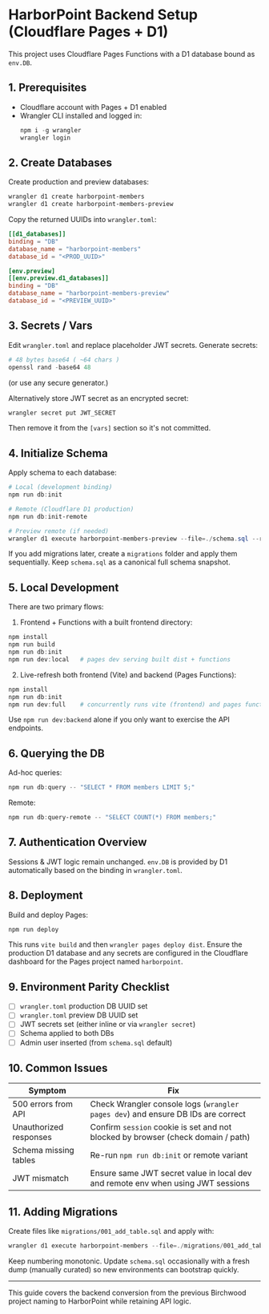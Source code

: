 # HarborPoint Backend Setup (Cloudflare Pages + D1)

This project uses Cloudflare Pages Functions with a D1 database bound as `env.DB`.

## 1. Prerequisites
- Cloudflare account with Pages + D1 enabled
- Wrangler CLI installed and logged in:
  ```powershell
  npm i -g wrangler
  wrangler login
  ```

## 2. Create Databases
Create production and preview databases:
```powershell
wrangler d1 create harborpoint-members
wrangler d1 create harborpoint-members-preview
```
Copy the returned UUIDs into `wrangler.toml`:
```toml
[[d1_databases]]
binding = "DB"
database_name = "harborpoint-members"
database_id = "<PROD_UUID>"

[env.preview]
[[env.preview.d1_databases]]
binding = "DB"
database_name = "harborpoint-members-preview"
database_id = "<PREVIEW_UUID>"
```

## 3. Secrets / Vars
Edit `wrangler.toml` and replace placeholder JWT secrets. Generate secrets:
```powershell
# 48 bytes base64 ( ~64 chars )
openssl rand -base64 48
```
(or use any secure generator.)

Alternatively store JWT secret as an encrypted secret:
```powershell
wrangler secret put JWT_SECRET
```
Then remove it from the `[vars]` section so it's not committed.

## 4. Initialize Schema
Apply schema to each database:
```powershell
# Local (development binding)
npm run db:init

# Remote (Cloudflare D1 production)
npm run db:init-remote

# Preview remote (if needed)
wrangler d1 execute harborpoint-members-preview --file=./schema.sql --remote
```

If you add migrations later, create a `migrations` folder and apply them sequentially. Keep `schema.sql` as a canonical full schema snapshot.

## 5. Local Development
There are two primary flows:

1. Frontend + Functions with a built frontend directory:
```powershell
npm install
npm run build
npm run db:init
npm run dev:local   # pages dev serving built dist + functions
```

2. Live-refresh both frontend (Vite) and backend (Pages Functions):
```powershell
npm install
npm run db:init
npm run dev:full    # concurrently runs vite (frontend) and pages functions
```
Use `npm run dev:backend` alone if you only want to exercise the API endpoints.

## 6. Querying the DB
Ad-hoc queries:
```powershell
npm run db:query -- "SELECT * FROM members LIMIT 5;"
```
Remote:
```powershell
npm run db:query-remote -- "SELECT COUNT(*) FROM members;"
```

## 7. Authentication Overview
Sessions & JWT logic remain unchanged. `env.DB` is provided by D1 automatically based on the binding in `wrangler.toml`.

## 8. Deployment
Build and deploy Pages:
```powershell
npm run deploy
```
This runs `vite build` and then `wrangler pages deploy dist`.
Ensure the production D1 database and any secrets are configured in the Cloudflare dashboard for the Pages project named `harborpoint`.

## 9. Environment Parity Checklist
- [ ] `wrangler.toml` production DB UUID set
- [ ] `wrangler.toml` preview DB UUID set
- [ ] JWT secrets set (either inline or via `wrangler secret`)
- [ ] Schema applied to both DBs
- [ ] Admin user inserted (from `schema.sql` default)

## 10. Common Issues
| Symptom | Fix |
|---------|-----|
| 500 errors from API | Check Wrangler console logs (`wrangler pages dev`) and ensure DB IDs are correct |
| Unauthorized responses | Confirm `session` cookie is set and not blocked by browser (check domain / path) |
| Schema missing tables | Re-run `npm run db:init` or remote variant |
| JWT mismatch | Ensure same JWT secret value in local dev and remote env when using JWT sessions |

## 11. Adding Migrations
Create files like `migrations/001_add_table.sql` and apply with:
```powershell
wrangler d1 execute harborpoint-members --file=./migrations/001_add_table.sql
```
Keep numbering monotonic. Update `schema.sql` occasionally with a fresh dump (manually curated) so new environments can bootstrap quickly.

---
This guide covers the backend conversion from the previous Birchwood project naming to HarborPoint while retaining API logic.

